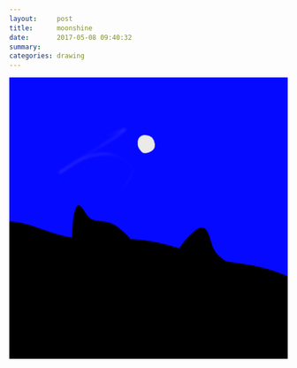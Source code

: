 ```yaml
---
layout:     post
title:      moonshine
date:       2017-05-08 09:40:32
summary:    
categories: drawing
---
```

![moonshine](/images/diary/moonshine.png "Really great moonshine. Love it.")
